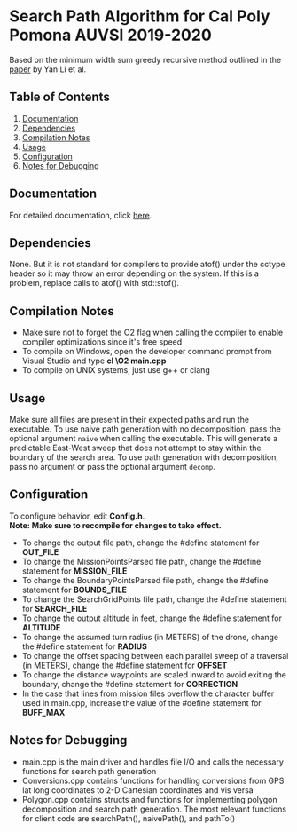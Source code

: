 <h1>Search Path Algorithm for Cal Poly Pomona AUVSI 2019-2020</h1>
<p>
  Based on the minimum width sum greedy recursive method outlined in the <a href="https://www.sciencedirect.com/science/article/abs/pii/S0957415810001893">paper</a> by Yan Li et al.
</p>
<h2>Table of Contents</h2>
<p>
  <ol>
    <li><a href="#docs">Documentation</a></li>
    <li><a href="#dependencies">Dependencies</a></li>
    <li><a href="#compilation">Compilation Notes</a></li>
    <li><a href="#usage">Usage</a></li>
    <li><a href="#config">Configuration</a></li>
    <li><a href="#debug">Notes for Debugging</a></li>
  </ol>
</p>
<h2 id="docs">Documentation</h2>
<p>
  For detailed documentation, click <a href="https://hlin91.github.io/cppauvsi_searchpath_2019-2020/">here</a>.
</p>
<h2 id="dependencies">Dependencies</h2>
<p>
  None. But it is not standard for compilers to provide atof() under the cctype header so it may throw an error depending on the system. If this is a problem, replace calls to atof() with std::stof().
</p>
<h2 id="compilation">Compilation Notes</h2>
<p>
  <ul>
    <li>Make sure not to forget the O2 flag when calling the compiler to enable compiler optimizations since it's free speed</li>
    <li>To compile on Windows, open the developer command prompt from Visual Studio and type <strong>cl \O2 main.cpp</strong></li>
    <li>To compile on UNIX systems, just use g++ or clang</li>
  </ul>
</p>
<h2 id="usage">Usage</h2>
<p>
  Make sure all files are present in their expected paths and run the executable. To use naive path generation with no decomposition, pass the optional argument <code>naive</code> when calling the executable. This will generate a predictable East-West sweep that does not attempt to stay within the boundary of the search area. To use path generation with decomposition, pass no argument or pass the optional argument <code>decomp</code>.
</p>
<h2 id="config">Configuration</h2>
<p>
  To configure behavior, edit <strong>Config.h</strong>.<br>
  <strong>Note: Make sure to recompile for changes to take effect.</strong>
  <ul>
    <li>To change the output file path, change the #define statement for <strong>OUT_FILE</strong></li>
    <li>To change the MissionPointsParsed file path, change the #define statement for <strong>MISSION_FILE</strong></li>
    <li>To change the BoundaryPointsParsed file path, change the #define statement for <strong>BOUNDS_FILE</strong></li>
    <li>To change the SearchGridPoints file path, change the #define statement for <strong>SEARCH_FILE</strong></li>
    <li>To change the output altitude in feet, change the #define statement for <strong>ALTITUDE</strong></li>
    <li>To change the assumed turn radius (in METERS) of the drone, change the #define statement for <strong>RADIUS</strong></li>
    <li>To change the offset spacing between each parallel sweep of a traversal (in METERS), change the #define statement for <strong>OFFSET</strong></li>
    <li>To change the distance waypoints are scaled inward to avoid exiting the boundary, change the #define statement for <strong>CORRECTION</strong></li>
    <li>In the case that lines from mission files overflow the character buffer used in main.cpp, increase the value of the #define statement for <strong>BUFF_MAX</strong></li>
  </ul>
</p>
<h2 id="debug">Notes for Debugging</h2>
<p>
  <ul>
    <li>main.cpp is the main driver and handles file I/O and calls the necessary functions for search path generation</li>
    <li>Conversions.cpp contains functions for handling conversions from GPS lat long coordinates to 2-D Cartesian coordinates and vis versa</li>
    <li>Polygon.cpp contains structs and functions for implementing polygon decomposition and search path generation. The most relevant functions for client code are searchPath(), naivePath(), and pathTo()</li>
  </ul>
</p>
